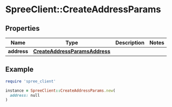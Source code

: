 # SpreeClient::CreateAddressParams

## Properties

| Name | Type | Description | Notes |
| ---- | ---- | ----------- | ----- |
| **address** | [**CreateAddressParamsAddress**](CreateAddressParamsAddress.md) |  |  |

## Example

```ruby
require 'spree_client'

instance = SpreeClient::CreateAddressParams.new(
  address: null
)
```

